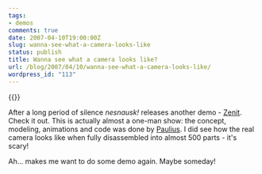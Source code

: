 ```yaml
---
tags:
- demos
comments: true
date: 2007-04-10T19:00:00Z
slug: wanna-see-what-a-camera-looks-like
status: publish
title: Wanna see what a camera looks like?
url: /blog/2007/04/10/wanna-see-what-a-camera-looks-like/
wordpress_id: "113"
---
```


{{<imgright src="http://aras-p.info/blog/wp-content/uploads/2007/04/zenit.jpg" title="'Zenit demo screenshot'">}}

After a long period of silence _nesnausk!_ releases another demo - [Zenit](http://nesnausk.org/project.php?project=16). Check it out. This is actually almost a one-man show: the concept, modeling, animations and code was done by [Paulius](http://nesnausk.org/members.php#2). I did see how the real camera looks like when fully disassembled into almost 500 parts - it's scary!

Ah... makes me want to do some demo again. Maybe someday!
